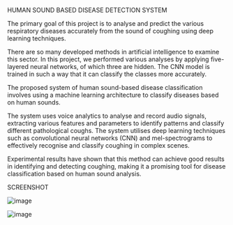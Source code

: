 HUMAN SOUND BASED DISEASE DETECTION SYSTEM

The primary goal of this project is to analyse and predict the various 
respiratory diseases accurately from the sound of coughing using deep learning 
techniques.

There are so many developed methods in artificial intelligence to 
examine this sector. In this project, we performed various analyses by applying 
five-layered neural networks, of which three are hidden. The CNN model is trained in such a way that it can classify the classes more accurately. 

The proposed system of human sound-based disease classification involves using a machine learning architecture to classify diseases based on human sounds. 

The system uses voice analytics to analyse and record audio signals, extracting 
various features and parameters to identify patterns and classify different 
pathological coughs. The system utilises deep learning techniques such as 
convolutional neural networks (CNN) and mel-spectrograms to effectively 
recognise and classify coughing in complex scenes. 

Experimental results have shown that this method can achieve good results in identifying and detecting 
coughing, making it a promising tool for disease classification based on human 
sound analysis.

SCREENSHOT

![image](https://github.com/Gadgetsbee/HumanSound/assets/71700069/15262442-6b21-4ad9-848a-6759622ee33f)

![image](https://github.com/Gadgetsbee/HumanSound/assets/71700069/e0ecd829-81dd-4a81-9de3-1f20f37f6d89)
